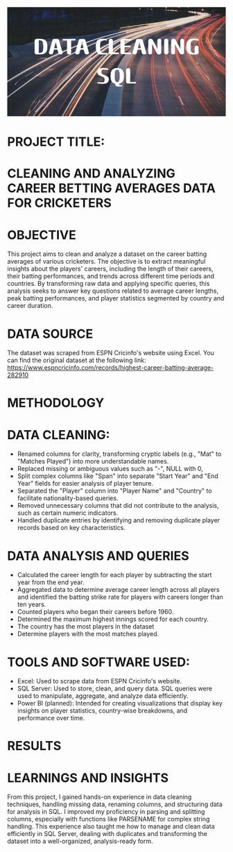![image alt](https://github.com/mamudjoof/Cleaning-ESPN-Data-Using-SQL/blob/main/DATA_CLEANINGSQL.png?raw=true)

# PROJECT TITLE:
# CLEANING AND ANALYZING CAREER BETTING AVERAGES DATA FOR CRICKETERS

# OBJECTIVE
This project aims to clean and analyze a dataset on the career batting averages of various cricketers. 
The objective is to extract meaningful insights about the players' careers, including the length of their careers, their batting performances, and trends across different time periods and countries. 
By transforming raw data and applying specific queries, this analysis seeks to answer key questions related to average career lengths, peak batting performances, and player statistics segmented by country and career duration.

# DATA SOURCE
The dataset was scraped from ESPN Cricinfo's website using Excel.
You can find the original dataset at the following link: https://www.espncricinfo.com/records/highest-career-batting-average-282910 

# METHODOLOGY
# DATA CLEANING:
+ Renamed columns for clarity, transforming cryptic labels (e.g., "Mat" to "Matches Played") into more understandable names.
+ Replaced missing or ambiguous values such as "-", NULL with 0, 
+ Split complex columns like "Span" into separate "Start Year" and "End Year" fields for easier analysis of player tenure.
+ Separated the "Player" column into "Player Name" and "Country" to facilitate nationality-based queries.
+ Removed unnecessary columns that did not contribute to the analysis, such as certain numeric indicators.
+ Handled duplicate entries by identifying and removing duplicate player records based on key characteristics.

 # DATA ANALYSIS AND QUERIES 
+ Calculated the career length for each player by subtracting the start year from the end year.
+ Aggregated data to determine average career length across all players and identified the batting strike rate for players with careers longer than ten years.
+ Counted players who began their careers before 1960.
+ Determined the maximum highest innings scored for each country.
+ The country has the most players in the dataset
+ Determine players with the most matches played.

# TOOLS AND SOFTWARE USED:
+ Excel: Used to scrape data from ESPN Cricinfo's website.
+ SQL Server: Used to store, clean, and query data. SQL queries were used to manipulate, aggregate, and analyze data efficiently.
+ Power BI (planned): Intended for creating visualizations that display key insights on player statistics, country-wise breakdowns, and performance over time.
  
# RESULTS





# LEARNINGS AND INSIGHTS
From this project, I gained hands-on experience in data cleaning techniques, handling missing data, renaming columns, and structuring data for analysis in SQL. 
I improved my proficiency in parsing and splitting columns, especially with functions like PARSENAME for complex string handling. 
This experience also taught me how to manage and clean data efficiently in SQL Server, dealing with duplicates and transforming the dataset into a well-organized, analysis-ready form.


